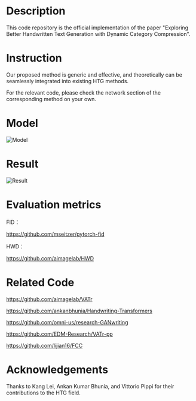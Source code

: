 # Description
This code repository is the official implementation of the paper "Exploring Better Handwritten Text Generation with Dynamic Category Compression".

# Instruction
Our proposed method is generic and effective, and theoretically can be seamlessly integrated into existing HTG methods.

For the relevant code, please check the network section of the corresponding method on your own.

# Model

![Model]([https://github.com/Fyzjym/DCC_for_HTG/blob/master/fig/model_arch.png](https://github.com/Fyzjym/DCC/blob/main/file/model_arch2.png))


# Result

![Result]([https://github.com/Fyzjym/DCC_for_HTG/blob/master/fig/long_show_lines.png](https://github.com/Fyzjym/DCC/blob/main/file/show_lines_new.png))



# Evaluation metrics
FID：

https://github.com/mseitzer/pytorch-fid

HWD：

https://github.com/aimagelab/HWD

# Related Code
https://github.com/aimagelab/VATr

https://github.com/ankanbhunia/Handwriting-Transformers

https://github.com/omni-us/research-GANwriting

https://github.com/EDM-Research/VATr-pp

https://github.com/lijian16/FCC

# Acknowledgements
Thanks to Kang Lei, Ankan Kumar Bhunia, and Vittorio Pippi for their contributions to the HTG field.

